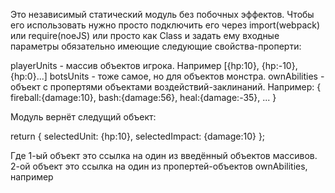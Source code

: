 Это независимый статический модуль без побочных эффектов.
Чтобы его использовать нужно просто подключить его через import(webpack) или require(noeJS) или просто как Class и задать ему входные параметры обязательно имеющие следующие свойства-проперти:

playerUnits  - массив объектов игрока. Например [{hp:10}, {hp:-10}, {hp:0}...]
botsUnits    - тоже самое, но для объектов монстра.
ownAbilities - объект с пропертями объектами воздействий-заклинаний. Например: 
{
    fireball:{damage:10},
    bash:{damage:56},
    heal:{damage:-35},
    ...
}

Модуль вернёт следущий объект:

return {
			selectedUnit: {hp:10},
			selectedImpact: {damage:10}
		};

Где 1-ый объект это ссылка на один из введённый объектов массивов.
2-ой объект это ссылка на один из пропертей-объектов ownAbilities, например 

